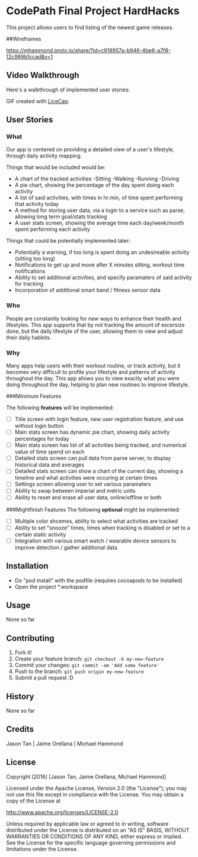 # CodePath Final Project **HardHacks**

This project allows users to find listing of the newest game releases. 

##Wireframes

https://mhammond.proto.io/share/?id=c918957a-b946-4be6-a7f8-12c989b1ccad&v=1

## Video Walkthrough 
Here's a walkthrough of implemented user stories:

GIF created with [LiceCap](http://www.cockos.com/licecap/).


## User Stories

### What
Our app is centered on providing a detailed view of a user's lifestyle, through daily activity mapping.

Things that would be included would be: 
- A chart of the tracked activities
  -Sitting
  -Walking
  -Running
  -Driving
- A pie chart, showing the percentage of the day spent doing each activity
- A list of said activities, with times in hr:min, of time spent performing that activity today
- A method for storing user data, via a login to a service such as parse, allowing long term goal/stats tracking
- A user stats screen, showing the average time each day/week/month spent performing each activity

Things that could be potentially implemented later:
- Potentially a warning, if too long is spent doing an undesireable activity (sitting too long)
- Notifications to get up and move after X minutes sitting, workout time notifications
- Ability to set additional activities, and specify paramaters of said activity for tracking
- Incorporation of additional smart band / fitness sensor data

### Who
People are constantly looking for new ways to enhance their health and lifestyles. This app supports that by not tracking the amount of excersize done, but the daily lifestyle of the user, allowing them to view and adjust their daily habbits.

### Why
Many apps help users with their workout routine, or track activity, but it becomes very difficult to profile your lifestyle and patterns of activity throughout the day. This app allows you to view exactly what you were doing throughout the day, helping to plan new routines to improve lifestyle.

###Minimum Features

The following **features** will be implemented:
- [ ] Title screen with login feature, new user registration feature, and use without login button
- [ ] Main stats screen has dynamic pie chart, showing daily activity percentages for today
- [ ] Main stats screen has list of all activities being tracked, and numerical value of time spend on each
- [ ] Detailed stats screen can pull data from parse server, to display historical data and averages
- [ ] Detailed stats screen can show a chart of the current day, showing a timeline and what activities were occuring at certain times
- [ ] Settings screen allowing user to set various paramaters
- [ ] Ability to swap between imperial and metric units
- [ ] Ability to reset and erase all user data, online/offline or both

###Mightfinish Features
The following **optional** might be implemented:
- [ ] Multiple color shcemes, ability to select what activities are tracked
- [ ] Ability to set "snooze" times, times when tracking is disabled or set to a certain static activity
- [ ] Integration with various smart watch / wearable device sensors to improve detection / gather additional data

## Installation

- Do "pod install" with the podfile (requires cocoapods to be installed)
- Open the project *.workspace

## Usage

None so far

## Contributing

1. Fork it!
2. Create your feature branch: `git checkout -b my-new-feature`
3. Commit your changes: `git commit -am 'Add some feature'`
4. Push to the branch: `git push origin my-new-feature`
5. Submit a pull request :D

## History
None so far

## Credits
Jason Tan | Jaime Orellana | Michael Hammond

## License

Copyright [2016] [Jason Tan, Jaime Orellana, Michael Hammond]

Licensed under the Apache License, Version 2.0 (the "License");
you may not use this file except in compliance with the License.
You may obtain a copy of the License at

http://www.apache.org/licenses/LICENSE-2.0

Unless required by applicable law or agreed to in writing, software
distributed under the License is distributed on an "AS IS" BASIS,
WITHOUT WARRANTIES OR CONDITIONS OF ANY KIND, either express or implied.
See the License for the specific language governing permissions and
limitations under the License.
